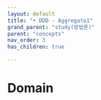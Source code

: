 ```yaml
---
layout: default
title: "• DDD - Aggregate1"
grand_parent: "study(방법론)"
parent: "concepts"
nav_order: 3
has_children: true

---
```



# Domain
